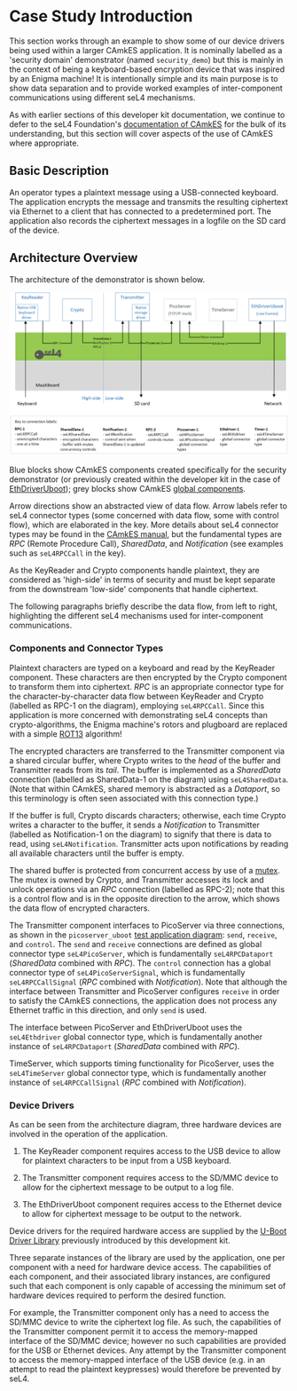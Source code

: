 # Case Study Introduction

This section works through an example to show some of our device drivers being used within a larger CAmkES application. It is nominally labelled as a 'security domain' demonstrator (named `security_demo`) but this is mainly in the context of being a keyboard-based encryption device that was inspired by an Enigma machine! It is intentionally simple and its main purpose is to show data separation and to provide worked examples of inter-component communications using different seL4 mechanisms.

As with earlier sections of this developer kit documentation, we continue to defer to the seL4 Foundation's [documentation of CAmkES](https://docs.sel4.systems/projects/camkes/) for the bulk of its understanding, but this section will cover aspects of the use of CAmkES where appropriate.

## Basic Description

An operator types a plaintext message using a USB-connected keyboard. The application encrypts the message and transmits the resulting ciphertext via Ethernet to a client that has connected to a predetermined port. The application also records the ciphertext messages in a logfile on the SD card of the device.

## Architecture Overview

The architecture of the demonstrator is shown below.

![Demonstrator architecture](figures/encrypter_arch.png)

Blue blocks show CAmkES components created specifically for the security demonstrator (or previously created within the developer kit in the case of [EthDriverUboot](uboot_driver_usage.md#test-application-picoserver_uboot)); grey blocks show CAmkES [global components](https://github.com/seL4/global-components).

Arrow directions show an abstracted view of data flow. Arrow labels refer to seL4 connector types (some concerned with data flow, some with control flow), which are elaborated in the key. More details about seL4 connector types may be found in the [CAmkES manual](https://docs.sel4.systems/projects/camkes/manual.html), but the fundamental types are _RPC_ (Remote Procedure Call), _SharedData_, and _Notification_ (see examples such as `seL4RPCCall` in the key).

As the KeyReader and Crypto components handle plaintext, they are considered as 'high-side' in terms of security and must be kept separate from the downstream 'low-side' components that handle ciphertext.

The following paragraphs briefly describe the data flow, from left to right, highlighting the different seL4 mechanisms used for inter-component communications.

### Components and Connector Types

Plaintext characters are typed on a keyboard and read by the KeyReader component. These characters are then encrypted by the Crypto component to transform them into ciphertext. _RPC_ is an appropriate connector type for the character-by-character data flow between KeyReader and Crypto (labelled as RPC-1 on the diagram), employing `seL4RPCCall`. Since this application is more concerned with demonstrating seL4 concepts than crypto-algorithms, the Enigma machine's rotors and plugboard are replaced with a simple [ROT13](https://en.wikipedia.org/wiki/ROT13) algorithm!

The encrypted characters are transferred to the Transmitter component via a shared circular buffer, where Crypto writes to the _head_ of the buffer and Transmitter reads from its _tail_. The buffer is implemented as a _SharedData_ connection (labelled as SharedData-1 on the diagram) using `seL4SharedData`. (Note that within CAmkES, shared memory is abstracted as a _Dataport_, so this terminology is often seen associated with this connection type.)

If the buffer is full, Crypto discards characters; otherwise, each time Crypto writes a character to the buffer, it sends a _Notification_ to Transmitter (labelled as Notification-1 on the diagram) to signify that there is data to read, using `seL4Notification`. Transmitter acts upon notifications by reading all available characters until the buffer is empty.

The shared buffer is protected from concurrent access by use of a [mutex](https://en.wikipedia.org/wiki/Lock_(computer_science)). The mutex is owned by Crypto, and Transmitter accesses its lock and unlock operations via an _RPC_ connection (labelled as RPC-2); note that this is a control flow and is in the opposite direction to the arrow, which shows the data flow of encrypted characters.

The Transmitter component interfaces to PicoServer via three connections, as shown in the `picoserver_uboot` [test application diagram](uboot_driver_usage.md#test-application-picoserver_uboot): `send`, `receive`, and `control`. The `send` and `receive` connections are defined as global connector type `seL4PicoServer`, which is fundamentally `seL4RPCDataport` (_SharedData_ combined with _RPC_). The `control` connection has a global connector type of `seL4PicoServerSignal`, which is fundamentally `seL4RPCCallSignal` (_RPC_ combined with _Notification_). Note that although the interface between Transmitter and PicoServer configures `receive` in order to satisfy the CAmkES connections, the application does not process any Ethernet traffic in this direction, and only `send` is used.

The interface between PicoServer and EthDriverUboot uses the `seL4Ethdriver` global connector type, which is fundamentally another instance of `seL4RPCDataport` (_SharedData_ combined with _RPC_).

TimeServer, which supports timing functionality for PicoServer, uses the `seL4TimeServer` global connector type, which is fundamentally another instance of `seL4RPCCallSignal` (_RPC_ combined with _Notification_).

### Device Drivers

As can be seen from the architecture diagram, three hardware devices are involved in the operation of the application.

1. The KeyReader component requires access to the USB device to allow for plaintext characters to be input from a USB keyboard.

2. The Transmitter component requires access to the SD/MMC device to allow for the ciphertext message to be output to a log file.

3. The EthDriverUboot component requires access to the Ethernet device to allow for ciphertext message to be output to the network.

Device drivers for the required hardware access are supplied by the [U-Boot Driver Library](uboot_driver_library.md) previously introduced by this development kit.

Three separate instances of the library are used by the application, one per component with a need for hardware device access. The capabilities of each component, and their associated library instances, are configured such that each component is only capable of accessing the minimum set of hardware devices required to perform the desired function.

For example, the Transmitter component only has a need to access the SD/MMC device to write the ciphertext log file. As such, the capabilities of the Transmitter component permit it to access the memory-mapped interface of the SD/MMC device; however no such capabilities are provided for the USB or Ethernet devices. Any attempt by the Transmitter component to access the memory-mapped interface of the USB device (e.g. in an attempt to read the plaintext keypresses) would therefore be prevented by seL4.
